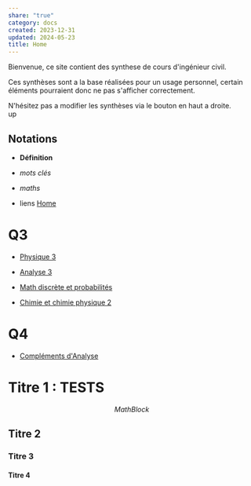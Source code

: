```yaml
---  
share: "true"  
category: docs  
created: 2023-12-31  
updated: 2024-05-23  
title: Home  
---  
```

Bienvenue, ce site contient des synthese de cours d'ingénieur civil.  
  
Ces synthèses sont a la base réalisées pour un usage personnel, certain éléments pourraient donc ne pas s'afficher correctement.  
  
N'hésitez pas a modifier les synthèses via le bouton en haut a droite.  
up  
## Notations  
  
- **Définition**  
  
- *mots clés*  
  
- $maths{}$  
  
- liens [Home](index.md)  
# Q3  
  
- [Physique 3](Physique%203)  
  
- [Analyse 3](Analyse%203)  
  
- [Math discrète et probabilités](MDP)  
  
- [Chimie et chimie physique 2](Chimie%202)  
# Q4  
  
- [Compléments d'Analyse](Compl%C3%A9ments%20d%27Analyse)  
  
  
  
  
  
  
# Titre 1 : TESTS  
$$  
Math Block  
$$  
## Titre 2  
### Titre 3  
#### Titre 4  
